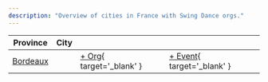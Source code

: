 ```yaml
---
description: "Overview of cities in France with Swing Dance orgs."
---
```


| Province | City | | |
| --- | --- | --- | --- |
| [Bordeaux](index.md#bordeaux) | | [+ Org](https://github.com/swingdance/orgs/issues/new?assignees=&labels=add+org&projects=&template=02-add_entity.yml&title=%5Bfr%5D%20%3CName%3E&region=fr&province=Bordeaux&city=Bordeaux){ target='_blank' } | [+ Event](https://github.com/swingdance/events/issues/new?assignees=&labels=add+event&projects=&template=02-add_entity.yml&title=%5B2024%2Ffr%5D%20%3CName%3E&region=fr&province=Bordeaux&city=Bordeaux&org_id=&date_starts=2024-&date_ends=2024-){ target='_blank' } |
